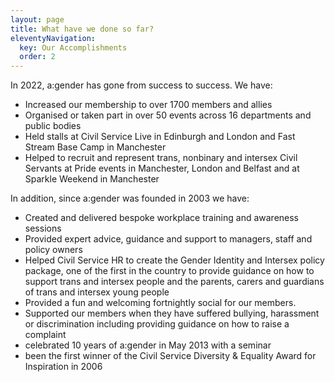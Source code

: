```yaml
---
layout: page
title: What have we done so far?
eleventyNavigation:
  key: Our Accomplishments
  order: 2
---
```

In 2022, a:gender has gone from success to success. We have:
- Increased our membership to over 1700 members and allies
- Organised or taken part in over 50 events across 16 departments and public bodies
- Held stalls at Civil Service Live in Edinburgh and London and Fast Stream Base Camp in Manchester
- Helped to recruit and represent trans, nonbinary and intersex Civil Servants at Pride events in Manchester, London and Belfast and at Sparkle Weekend in Manchester 

In addition, since a:gender was founded in 2003 we have:
- Created and delivered bespoke workplace training and awareness sessions
- Provided expert advice, guidance and support to managers, staff and policy owners ​​
- Helped Civil Service HR to create the Gender Identity and Intersex policy package, one of the first in the country to provide guidance on how to support trans and intersex people and the parents, carers and guardians of trans and intersex young people​
- Provided a fun and welcoming fortnightly social for our members.
- Supported our members when they have suffered bullying, harassment or discrimination including providing guidance on how to raise a complaint ​
- celebrated 10 years of a:gender in May 2013 with a seminar
- been the first winner of the Civil Service Diversity & Equality Award for Inspiration in 2006
